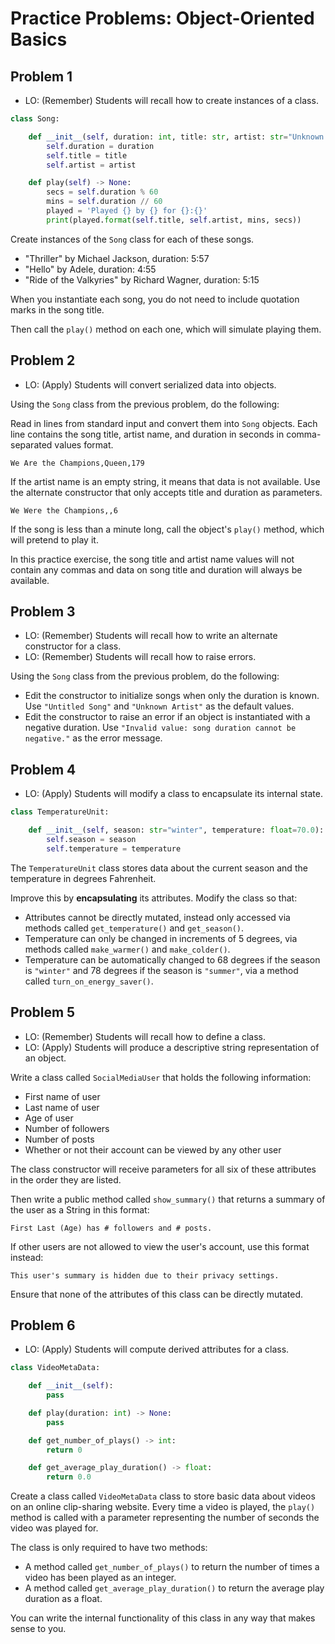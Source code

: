 # Practice Problems: Object-Oriented Basics

## Problem 1

- LO: (Remember) Students will recall how to create instances of a class.

```python
class Song:

    def __init__(self, duration: int, title: str, artist: str="Unknown Artist"):
        self.duration = duration
        self.title = title
        self.artist = artist

    def play(self) -> None:
        secs = self.duration % 60
        mins = self.duration // 60
        played = 'Played {} by {} for {}:{}'
        print(played.format(self.title, self.artist, mins, secs))
```

Create instances of the `Song` class for each of these songs.

- "Thriller" by Michael Jackson, duration: 5:57
- "Hello" by Adele, duration: 4:55
- "Ride of the Valkyries" by Richard Wagner, duration: 5:15

When you instantiate each song, you do not need to include quotation marks in the song title.

Then call the `play()` method on each one, which will simulate playing them.

## Problem 2

- LO: (Apply) Students will convert serialized data into objects.

Using the `Song` class from the previous problem, do the following:

Read in lines from standard input and convert them into `Song` objects. Each line contains the song title, artist name, and duration in seconds in comma-separated values format.

```
We Are the Champions,Queen,179
```

If the artist name is an empty string, it means that data is not available. Use the alternate constructor that only accepts title and duration as parameters.

```
We Were the Champions,,6
```

If the song is less than a minute long, call the object's `play()` method, which will pretend to play it.

In this practice exercise, the song title and artist name values will not contain any commas and data on song title and duration will always be available.

## Problem 3

- LO: (Remember) Students will recall how to write an alternate constructor for a class.
- LO: (Remember) Students will recall how to raise errors.

Using the `Song` class from the previous problem, do the following:

- Edit the constructor to initialize songs when only the duration is known. Use `"Untitled Song"` and `"Unknown Artist"` as the default values.
- Edit the constructor to raise an error if an object is instantiated with a negative duration. Use `"Invalid value: song duration cannot be negative."` as the error message.

## Problem 4

- LO: (Apply) Students will modify a class to encapsulate its internal state.

```python
class TemperatureUnit:

    def __init__(self, season: str="winter", temperature: float=70.0):
        self.season = season
        self.temperature = temperature
```

The `TemperatureUnit` class stores data about the current season and the temperature in degrees Fahrenheit.

Improve this by **encapsulating** its attributes. Modify the class so that:

- Attributes cannot be directly mutated, instead only accessed via methods called `get_temperature()` and `get_season()`.
- Temperature can only be changed in increments of 5 degrees, via methods called `make_warmer()` and `make_colder()`.
- Temperature can be automatically changed to 68 degrees if the season is `"winter"` and 78 degrees if the season is `"summer"`, via a method called `turn_on_energy_saver()`.

## Problem 5

- LO: (Remember) Students will recall how to define a class.
- LO: (Apply) Students will produce a descriptive string representation of an object.

Write a class called `SocialMediaUser` that holds the following information:

- First name of user
- Last name of user
- Age of user
- Number of followers
- Number of posts
- Whether or not their account can be viewed by any other user

The class constructor will receive parameters for all six of these attributes in the order they are listed.

Then write a public method called `show_summary()` that returns a summary of the user as a String in this format:

```
First Last (Age) has # followers and # posts.
```

If other users are not allowed to view the user's account, use this format instead:

```
This user's summary is hidden due to their privacy settings.
```

Ensure that none of the attributes of this class can be directly mutated.

## Problem 6

- LO: (Apply) Students will compute derived attributes for a class.

```python
class VideoMetaData:

    def __init__(self):
        pass

    def play(duration: int) -> None:
        pass

    def get_number_of_plays() -> int:
        return 0

    def get_average_play_duration() -> float:
        return 0.0
```

Create a class called `VideoMetaData` class to store basic data about videos on an online clip-sharing website. Every time a video is played, the `play()` method is called with a parameter representing the number of seconds the video was played for.

The class is only required to have two methods:

- A method called `get_number_of_plays()` to return the number of times a video has been played as an integer.
- A method called `get_average_play_duration()` to return the average play duration as a float.

You can write the internal functionality of this class in any way that makes sense to you.
